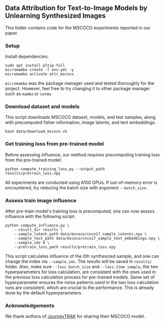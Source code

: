 ## Data Attribution for Text-to-Image Models by Unlearning Synthesized Images

This folder contains code for the MSCOCO experiments reported in our paper.

### Setup
Install dependencies:
```
sudo apt install p7zip-full
micromamba create -f env.yml -y
micromamba activate attr_mscoco
```
`micromamba` was the package manager used and tested thoroughly for the project. However, feel free to try changing it to other package manager such as `mamba` or `conda`.

### Download dataset and models
This script downloads MSCOCO dataset, models, and test samples, along with precomputed fisher information, image latents, and text embeddings.
```
bash data/download_mscoco.sh
```

### Get training loss from pre-trained model
Before assessing influence, our method requires precomputing training loss from the pre-trained model:
```
python compute_training_loss.py --output_path results/pretrain_loss.npy
```
All experiments are conducted using A100 GPUs. If out-of-memory error is encountered, try reducing the batch size with argument `--batch_size`.

### Assess train image influence
After pre-train model's training loss is precomputed, one can now assess influence with the following script:
```
python compute_influence.py \
    --result_dir results \
    --sample_latent_path data/mscoco/coco17_sample_latents.npy \
    --sample_text_path data/mscoco/coco17_sample_text_embeddings.npy \
    --sample_idx 0 \
    --pretrain_loss_path results/pretrain_loss.npy
```
This script calculates influence of the 0th synthesized sample, and one can change the index via `--sample_idx`. The results will be saved in `results/` folder. Also, make sure `--loss_batch_size` and `--loss_time_sample`, the two hyperparameters for loss calculation, are consistent with the ones used in the previous loss calculation process for pre-trained models. Same set of hyperparameter ensures the noise patterns used in the two loss calculation runs are consistent, which are crucial to the performance. This is already done by the default hyperparameters.

### Acknowledgements
We thank authors of [JourneyTRAK](https://github.com/MadryLab/journey-TRAK) for sharing their MSCOCO model.
